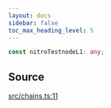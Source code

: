 ```yaml
---
layout: docs
sidebar: false
toc_max_heading_level: 5
---
```


```ts
const nitroTestnodeL1: any;
```

## Source

[src/chains.ts:11](https://github.com/OffchainLabs/arbitrum-orbit-sdk/blob/9d5595a042e42f7d6b9af10a84816c98ea30f330/src/chains.ts#L11)

